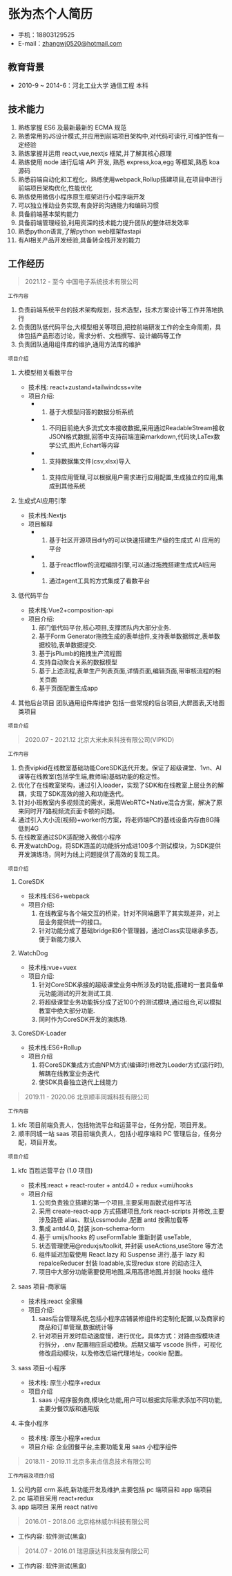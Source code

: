 # 张为杰个人简历

- 手机：18803129525
- E-mail：zhangwj0520@hotmail.com

## 教育背景

- 2010-9 ~ 2014-6：河北工业大学 通信工程 本科

## 技术能力

1. 熟练掌握 ES6 及最新最新的 ECMA 规范
2. 熟悉常用的JS设计模式,并应用到前端项目架构中,对代码可读行,可维护性有一定经验
3. 熟练掌握并运用 react,vue,nextjs 框架,并了解其核心原理
4. 熟练使用 node 进行后端 API 开发, 熟悉 express,koa,egg 等框架,熟悉 koa 源码
5. 熟悉前端自动化和工程化，熟练使用webpack,Rollup搭建项目,在项目中进行前端项目架构优化,性能优化
6. 熟练使用微信小程序原生框架进行小程序端开发
7. 可以独立推动业务实现,有良好的沟通能力和编码习惯
8. 具备前端基本架构能力
9. 具备前端管理经验,利用资深的技术能力提升团队的整体研发效率
10. 熟悉python语言,了解python web框架fastapi
11. 有AI相关产品开发经验,具备转全栈开发的能力

## 工作经历

> 2021.12 - 至今 中国电子系统技术有限公司

`工作内容`

1. 负责前端系统平台的技术架构规划，技术选型，技术方案设计等工作并落地执行
2. 负责团队低代码平台,大模型相关等项目,把控前端研发工作的全生命周期，具体包括产品形态讨论，需求分析、文档撰写、设计编码等工作
3. 负责团队通用组件库的维护,通用方法库的维护

`项目介绍`

1. 大模型相关看数平台
   - 技术栈: react+zustand+tailwindcss+vite
   - 项目介绍:
     - 1. 基于大模型问答的数据分析系统
     - 1. 不同目前绝大多流式文本接收数据,采用通过ReadableStream接收JSON格式数据,回答中支持前端渲染markdown,代码块,LaTex数学公式,图片,Echart等内容
     - 1. 支持数据集文件(csv,xlsx)导入
     - 1. 支持应用管理,可以根据用户需求进行应用配置,生成独立的应用,集成到其他系统

2. 生成式AI应用引擎
    - 技术栈:Nextjs
    - 项目解释
      - 1. 基于社区开源项目dify的可以快速搭建生产级的生成式 AI 应用的平台
      - 1. 基于reactflow的流程编排引擎,可以通过拖拽搭建生成式AI应用
      - 1. 通过agent工具的方式集成了看数平台

3. 低代码平台
    - 技术栈:Vue2+composition-api
    - 项目介绍:
      1. 部门低代码平台,核心项目,支撑团队内大部分业务.
      2. 基于Form Generator拖拽生成的表单组件,支持表单数据绑定,表单数据校验,表单数据提交.
      3. 基于jsPlumb的拖拽生产流程图
      4. 支持自动聚合关系的数据模型
      5. 基于上述流程,表单生产列表页面,详情页面,编辑页面,带审核流程的相关页面
      6. 基于页面配置生成app

4. 其他后台项目
      团队通用组件库维护
      包括一些常规的后台项目,大屏图表,天地图类项目

`项目介绍`

> 2020.07 - 2021.12 北京大米未来科技有限公司(VIPKID)

`工作内容`

1. 负责vipkid在线教室基础功能CoreSDK迭代开发。保证了超级课堂、1vn、AI课等在线教室(包括学生端,教师端)基础功能的稳定性。
2. 优化了在线教室架构，通过引入loader，实现了SDK和在线教室上层业务的解耦，实现了SDK高效的接入和功能迭代。
3. 针对小班教室内多视频流的需求，采用WebRTC+Native混合方案，解决了原来同时开7路视频流页面卡顿的问题。
4. 通过引入大小流(视频)+worker的方案，将老师端PC的基线设备内存由8G降低到4G
5. 在线教室通过SDK适配接入微信小程序
6. 开发watchDog，将SDK涵盖的功能拆分成进100多个测试模块，为SDK提供开发演练场，同时为线上问题提供了高效的复现工具。

`项目介绍`

1. CoreSDK
    - 技术栈:ES6+webpack
    - 项目介绍:
      1. 在线教室与各个端交互的桥梁，针对不同端磨平了其实现差异，对上层业务提供统一的接口。
      2. 针对功能分成了基础bridge和6个管理器，通过Class实现继承多态，便于新能力接入

2. WatchDog
    - 技术栈:vue+vuex
    - 项目介绍:
        1. 针对CoreSDK承接的超级课堂业务中所涉及的功能,搭建的一套具备单元功能测试的开发测试工具.
        2. 将超级课堂业务功能拆分成了近100个的测试模块,通过组合,可以模拟教室中绝大部分功能.
        3. 同时作为CoreSDK开发的演练场.
3. CoreSDK-Loader
    - 技术栈:ES6+Rollup
    - 项目介绍
       1. 将CoreSDK集成方式由NPM方式(编译时)修改为Loader方式(运行时),解耦在线教室业务迭代
       2. 使SDK具备独立迭代上线能力

> 2019.11 - 2020.06 北京顺丰同城科技有限公司

`工作内容`

1. kfc 项目前端负责人，包括物流平台和运营平台，任务分配，项目开发。
2. 顺丰同城一站 saas 项目前端负责人，包括小程序端和 PC 管理后台，任务分配，项目开发。

`项目介绍`

1. kfc 百胜运营平台 (1.0 项目)

    - 技术栈:react + react-router + antd4.0 + redux +umi/hooks
    - 项目介绍
      1. 公司负责独立搭建的第一个项目,主要采用函数式组件写法
      2. 采用 create-react-app 方式搭建项目,fork react-scripts 并修改,主要涉及路径 alias、默认cssmodule ,配置 antd 按需加载等
      3. 集成 antd4.0, 封装 json-schema-form
      4. 基于 umijs/hooks 的 useFormTable 重新封装 useTable,
      5. 状态管理使用@reduxjs/toolkit, 并封装 useActions,useStore 等方法
      6. 组件延迟加载使用 React.lazy 和 Suspense 进行,基于 lazy 和 repalceReducer 封装 loadable,实现redux store 的动态注入
      7. 项目中大部分功能需要使用地图,采用高德地图,并封装 hooks 组件

1. saas 项目-商家端
    - 技术栈:react 全家桶
    - 项目介绍:
      1. saas后台管理系统,包括小程序店铺装修组件的定制化配置,以及商家的商品和订单管理,数据统计等
      2. 针对项目开发时启动速度慢，进行优化，具体方式：对路由按模块进行拆分，.env 配置相应启动模块。后期又编写 vscode 拆件，可视化修改启动模块，以及修改后端代理地址，cookie 配置。

1. sass 项目-小程序
   - 技术栈: 原生小程序+redux
   - 项目介绍
     1. saas 小程序服务商,模块化功能,用户可以根据实际需求添加不同功能,主要分餐饮版和通用版
1. 丰食小程序
   - 技术栈: 原生小程序+redux
   - 项目介绍: 企业团餐平台,主要功能复用 saas 小程序组件

> 2018.11 - 2019.11 北京多来点信息技术有限公司

`工作内容及项目介绍`

1. 公司内部 crm 系统,新功能开发及维护,主要包括 pc 端项目和 app 端项目
2. pc 端项目采用 react+redux
3. app 端项目 采用 react native

> 2016.01 - 2018.06 北京格林威尔科技有限公司

- 工作内容: 软件测试(黑盒)

> 2014.07 - 2016.01 瑞思康达科技发展有限公司

- 工作内容: 软件测试(黑盒)

